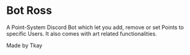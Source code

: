 <h1>Bot Ross</h1>
<p>A Point-System Discord Bot which let you add, remove or set Points to specific Users. It also comes with art related functionalities.

Made by Tkay </p>